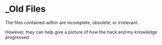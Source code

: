 # _Old Files
The files contained within are incomplete, obsolete, or irrelevant.

However, they can help give a picture of how the hack and my knowledge progressed.
